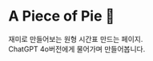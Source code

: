 <!-- 사용된 기술
HTML5 - Canvas API
Javascript

Canvas API?
HTML5 기반으로 그래픽을 렌더링하는 기술
<canvas> 라는 요소를 사용함

Canvas API vs WebGL
그래픽 렌더링 기술 중 WebGL도 있어서 비교해보았을 때,
Canvas API는 주로 2D, WebGL은 주로 하드웨어 가속 2D 및 3D그래픽에 사용되는거같다
나는 간단하게 만들거기 때문에 사용방법도 js와 유사하다고 해 canvas를 선택함


각도에 대하여 - 호도법
Math.PI는 파이이며, canvas에서 각도는 기본적으로 라디안 단위로 사용됨

-->

# A Piece of Pie 🥧

재미로 만들어보는 원형 시간표 만드는 페이지.<br>
ChatGPT 4o버전에게 물어가며 만들어봅니다.
